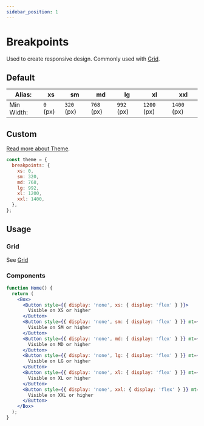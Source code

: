 ```yaml
---
sidebar_position: 1
---
```


# Breakpoints

Used to create responsive design. Commonly used with [Grid](/docs/layout/grid).

## Default

| Alias:     | xs       | sm          | md          | lg          | xl           | xxl         |
|------------|----------|-------------|-------------|-------------|--------------|-------------|
| Min Width: | `0` (px) | `320` (px)  | `768` (px)  | `992` (px)  | `1200` (px)  | `1400` (px) |

## Custom

[Read more about Theme](../layout/theme).

```jsx
const theme = {
  breakpoints: {
    xs: 0,
    sm: 320,
    md: 768,
    lg: 992,
    xl: 1200,
    xxl: 1400,
  },
};
```

## Usage

### Grid

See [Grid](../layout/grid.md)

### Components

```jsx live
function Home() {
  return (
    <Box>
      <Button style={{ display: 'none', xs: { display: 'flex' } }}>
        Visible on XS or higher
      </Button>
      <Button style={{ display: 'none', sm: { display: 'flex' } }} mt={3}>
        Visible on SM or higher
      </Button>
      <Button style={{ display: 'none', md: { display: 'flex' } }} mt={3}>
        Visible on MD or higher
      </Button>
      <Button style={{ display: 'none', lg: { display: 'flex' } }} mt={3}>
        Visible on LG or higher
      </Button>
      <Button style={{ display: 'none', xl: { display: 'flex' } }} mt={3}>
        Visible on XL or higher
      </Button>
      <Button style={{ display: 'none', xxl: { display: 'flex' } }} mt={3}>
        Visible on XXL or higher
      </Button>
    </Box>
  );
}
```

